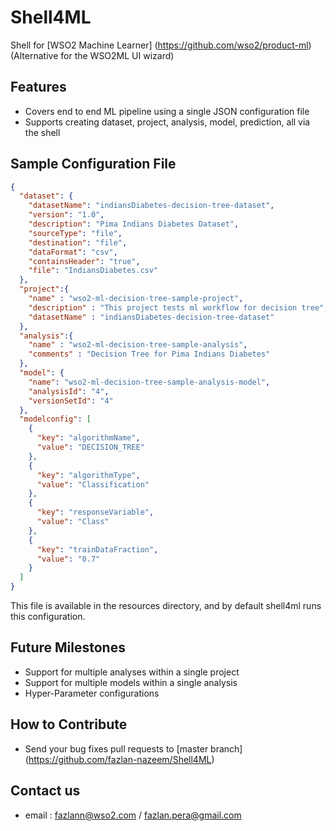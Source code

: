 # Shell4ML
Shell for [WSO2 Machine Learner] (https://github.com/wso2/product-ml) (Alternative for the WSO2ML UI wizard)

## Features
* Covers end to end ML pipeline using a single JSON configuration file
* Supports creating dataset, project, analysis, model, prediction, all via the shell

## Sample Configuration File 

```json
{
  "dataset": {
    "datasetName": "indiansDiabetes-decision-tree-dataset",
    "version": "1.0",
    "description": "Pima Indians Diabetes Dataset",
    "sourceType": "file",
    "destination": "file",
    "dataFormat": "csv",
    "containsHeader": "true",
    "file": "IndiansDiabetes.csv"
  },
  "project":{
    "name" : "wso2-ml-decision-tree-sample-project",
    "description" : "This project tests ml workflow for decision tree",
    "datasetName" : "indiansDiabetes-decision-tree-dataset"
  },
  "analysis":{
    "name" : "wso2-ml-decision-tree-sample-analysis",
    "comments" : "Decision Tree for Pima Indians Diabetes"
  },
  "model": {
    "name": "wso2-ml-decision-tree-sample-analysis-model",
    "analysisId": "4",
    "versionSetId": "4"
  },
  "modelconfig": [
    {
      "key": "algorithmName",
      "value": "DECISION_TREE"
    },
    {
      "key": "algorithmType",
      "value": "Classification"
    },
    {
      "key": "responseVariable",
      "value": "Class"
    },
    {
      "key": "trainDataFraction",
      "value": "0.7"
    }
  ]
}
```

This file is available in the resources directory, and by default shell4ml runs this configuration.

## Future Milestones
* Support for multiple analyses within a single project
* Support for multiple models within a single analysis
* Hyper-Parameter configurations 


## How to Contribute
* Send your bug fixes pull requests to [master branch] (https://github.com/fazlan-nazeem/Shell4ML) 

## Contact us

* email : fazlann@wso2.com / fazlan.pera@gmail.com


